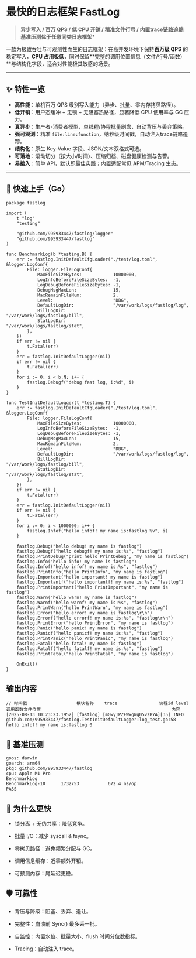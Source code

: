 # 最快的日志框架 FastLog
> **异步写入 / 百万 QPS / 低 CPU 开销 / 精准文件行号 / 内置trace链路追踪**  
> **基准压测优于任意同类日志框架\***

一款为极致吞吐与可观测性而生的日志框架：在高并发环境下保持**百万级 QPS** 的稳定写入，**CPU 占用极低**，同时保留**完整的调用位置信息（文件/行号/函数）**与结构化字段，适合对性能极其敏感的场景。

---

## ✨ 特性一览
- **高性能**：单机百万 QPS 级别写入能力（异步、批量、零内存拷贝路径）。
- **低开销**：用户态缓冲 + 无锁 + 无阻塞热路径，显著降低 CPU 使用率与 GC 压力。
- **真异步**：生产者-消费者模型，单线程/协程批量刷盘，自动背压与丢弃策略。
- **强可观测**：精准 `file:line:function`，纳秒级时间戳，自动注入trace链路追踪。
- **结构化**：原生 Key-Value 字段、JSON/文本双格式可选。
- **可落地**：滚动切分（按大小/时间）、压缩归档、磁盘健康检测与告警。
- **易接入**：简单 API，默认即最佳实践；内置适配常见 APM/Tracing 生态。

---

## 🚀 快速上手（Go）

````
package fastlog

import (
	t "log"
	"testing"

	"github.com/995933447/fastlog/logger"
	"github.com/995933447/fastlog"
)

func BenchmarkLog(b *testing.B) {
	err := fastlog.InitDefaultCfgLoader("./test/log.toml", &logger.LogConf{
		File: logger.FileLogConf{
			MaxFileSizeBytes:            10000000,
			LogInfoBeforeFileSizeBytes:  -1,
			LogDebugBeforeFileSizeBytes: -1,
			DebugMsgMaxLen:              15,
			MaxRemainFileNum:            2,
			Level:                       "DBG",
			DefaultLogDir:               "/var/work/logs/fastlog/log",
			BillLogDir:                  "/var/work/logs/fastlog/bill",
			StatLogDir:                  "/var/work/logs/fastlog/stat",
		},
	})
	if err != nil {
		t.Fatal(err)
	}
	err = fastlog.InitDefaultLogger(nil)
	if err != nil {
		t.Fatal(err)
	}
	for i := 0; i < b.N; i++ {
		fastlog.Debugf("debug fast log, i:%d", i)
	}
}

func TestInitDefaultLogger(t *testing.T) {
	err := fastlog.InitDefaultCfgLoader("./test/log.toml", &logger.LogConf{
		File: logger.FileLogConf{
			MaxFileSizeBytes:            10000000,
			LogInfoBeforeFileSizeBytes:  -1,
			LogDebugBeforeFileSizeBytes: -1,
			DebugMsgMaxLen:              15,
			MaxRemainFileNum:            2,
			Level:                       "DBG",
			DefaultLogDir:               "/var/work/logs/fastlog/log",
			BillLogDir:                  "/var/work/logs/fastlog/bill",
			StatLogDir:                  "/var/work/logs/fastlog/stat",
		},
	})
	if err != nil {
		t.Fatal(err)
	}
	err = fastlog.InitDefaultLogger(nil)
	if err != nil {
		t.Fatal(err)
	}
	for i := 0; i < 1000000; i++ {
		fastlog.Infof("hello infof! my name is:fastlog %v", i)
	}

	fastlog.Debug("hello debug! my name is fastlog")
	fastlog.Debugf("hello debugf! my name is:%s", "fastlog")
	fastlog.PrintDebug("print hello PrintDebug", "my name is fastlog")
	fastlog.Info("hello info! my name is fastlog")
	fastlog.Infof("hello infof! my name is:%s", "fastlog")
	fastlog.PrintInfo("hello PrintInfo", "my name is fastlog")
	fastlog.Important("hello important! my name is fastlog")
	fastlog.Importantf("hello importantf! my name is:%s", "fastlog")
	fastlog.PrintImportant("hello PrintImportant", "my name is fastlog")
	fastlog.Warn("hello warn! my name is fastlog")
	fastlog.Warnf("hello warnf! my name is:%s", "fastlog")
	fastlog.PrintWarn("hello PrintWarn", "my name is fastlog")
	fastlog.Error("hello error! my name is fastlog\r\n")
	fastlog.Errorf("hello errorf! my name is:%s", "fastlog\r\n")
	fastlog.PrintError("hello PrintError", "my name is fastlog")
	fastlog.Panic("hello panic! my name is fastlog")
	fastlog.Panicf("hello panicf! my name is:%s", "fastlog")
	fastlog.PrintPanic("hello PrintPanic", "my name is fastlog")
	fastlog.Fatal("hello fatal! my name is fastlog")
	fastlog.Fatalf("hello fatalf! my name is:%s", "fastlog")
	fastlog.PrintFatal("hello PrintFatal", "my name is fastlog")

	OnExit()
}
````
## 输出内容
````
// 时间戳                   模块名称    trace                协程id level  调用函数文件位置                                                  内容
[2025-08-13 10:23:23.1952] [fastlog] [mGwyIPZFWxgWg05vzBYA][35] INFO github.com/995933447/fastlog.TestInitDefaultLogger:log_test.go:58 hello infof! my name is:fastlog 0
````
## 🚀 基准压测
````
goos: darwin
goarch: arm64
pkg: github.com/995933447/fastlog
cpu: Apple M1 Pro
BenchmarkLog
BenchmarkLog-10    	 1732753	       672.4 ns/op
PASS
````

## 🧠 为什么更快
- 锁分离 + 无伪共享：降低竞争。

- 批量 I/O：减少 syscall & fsync。

- 零拷贝路径：避免频繁分配与 GC。

- 调用信息缓存：近零额外开销。

- 可预测内存：尾延迟更稳。

## 🛡️ 可靠性
- 背压与降级：阻塞、丢弃、退让。

- 完整性：崩溃前 Sync() 最多丢一批。

- 自监控：内置水位、批量大小、flush 时间分位数指标。

- Tracing：自动注入 trace。
